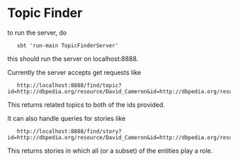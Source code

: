 Topic Finder
============

to run the server, do

```
   sbt 'run-main TopicFinderServer'
```

this should run the server on localhost:8888.

Currently the server accepts get requests like

```
   http://localhost:8888/find/topic?id=http://dbpedia.org/resource/David_Cameron&id=http://dbpedia.org/resource/Barack_Obama
```

This returns related topics to both of the ids provided.

It can also handle queries for stories like
```
   http://localhost:8888/find/story?id=http://dbpedia.org/resource/David_Cameron&id=http://dbpedia.org/resource/Nigel_Farage&limit=5
```

This returns stories in which all (or a subset) of the entities play a role.






